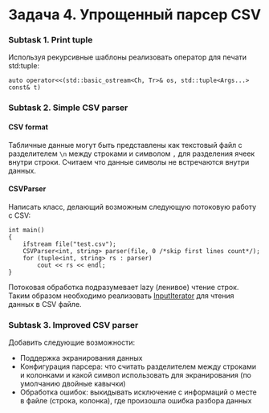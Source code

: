 # Задача 4. Упрощенный парсер CSV

### Subtask 1. Print tuple
Используя рекурсивные шаблоны реализовать оператор для печати std:tuple:

    auto operator<<(std::basic_ostream<Ch, Tr>& os, std::tuple<Args...> const& t)


### Subtask 2. Simple CSV parser
#### CSV format
Табличные данные могут быть представлены как текстовый файл с разделителем `\n` между строками и символом `,` для разделения ячеек внутри строки. Считаем что данные символы не встречаются внутри данных.

#### CSVParser
Написать класс, делающий возможным следующую потоковую работу с CSV:

    int main()
    {
        ifstream file("test.csv");
        CSVParser<int, string> parser(file, 0 /*skip first lines count*/);
        for (tuple<int, string> rs : parser)
            cout << rs << endl;
    }

Потоковая обработка подразумевает lazy (ленивое) чтение строк. Таким образом необходимо реализовать [InputIterator](http://en.cppreference.com/w/cpp/concept/InputIterator) для чтения данных в CSV файле.

### Subtask 3. Improved CSV parser
Добавить следующие возможности:
+ Поддержка экранирования данных
+ Конфигурация парсера: что считать разделителем между строками и колонками и какой символ использовать для экранирования (по умолчанию двойные кавычки)
+ Обработка ошибок: выкидывать исключение с информаций о месте в файле (строка, колонка), где произошла ошибка разбора данных

